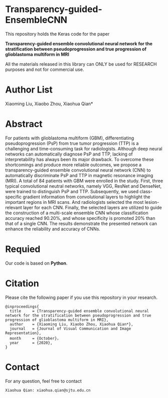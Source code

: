 # Transparency-guided-EnsembleCNN
This repository holds the Keras code for the paper

**Transparency-guided ensemble convolutional neural network for the stratification between pseudoprogression and true progression of glioblastoma multiform in MRI** 

All the materials released in this library can ONLY be used for RESEARCH purposes and not for commercial use.

# Author List
Xiaoming Liu, Xiaobo Zhou, Xiaohua Qian*

# Abstract
For patients with glioblastoma multiform (GBM), differentiating pseudoprogression (PsP) from true tumor progression (TTP) is a challenging and time-consuming task for radiologists. Although deep neural networks can automatically diagnose PsP and TTP, lacking of interpretability has always been its major drawback. To overcome these shortcomings and produce more reliable outcomes, we propose a transparency-guided ensemble convolutional neural network (CNN) to automatically discriminate PsP and TTP in magnetic resonance imaging (MRI). A total of 84 patients with GBM were enrolled in the study. First, three typical convolutional neutral networks, namely VGG, ResNet and DenseNet, were trained to distinguish PsP and TTP. Subsequently, we used class-specific gradient information from convolutional layers to highlight the important regions in MRI scans. And radiologists selected the most lesion-relevant layer for each CNN. Finally, the selected layers are utilized to guide the construction of a multi-scale ensemble CNN whose classification accuracy reached 90.20%, and whose specificity is promoted 20% than that of a single CNN. The results demonstrate the presented network can enhance the reliability and accuracy of CNNs.

# Requied
Our code is based on **Python**.

# Citation
Please cite the following paper if you use this repository in your research.
```
@inproceedings{
  title     = {Transparency-guided ensemble convolutional neural network for the stratification between pseudoprogression and true progression of glioblastoma multiform in MRI},
  author    = {Xiaoming Liu, Xiaobo Zhou, Xiaohua Qian*},
  journal   = {Journal of Visual Communication and Image Representation},
  month     = {October}，
  year      = {2020},
}
```

# Contact
For any question, feel free to contact
```
Xiaohua Qian: xiaohua.qian@sjtu.edu.cn
```
